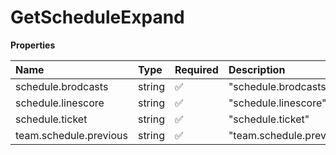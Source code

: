 # GetScheduleExpand

**Properties**

| Name                   | Type   | Required | Description              |
| :--------------------- | :----- | :------- | :----------------------- |
| schedule.brodcasts     | string | ✅       | "schedule.brodcasts"     |
| schedule.linescore     | string | ✅       | "schedule.linescore"     |
| schedule.ticket        | string | ✅       | "schedule.ticket"        |
| team.schedule.previous | string | ✅       | "team.schedule.previous" |

<!-- This file was generated by liblab | https://liblab.com/ -->
